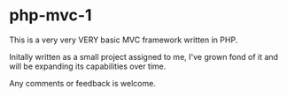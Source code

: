 # php-mvc-1

This is a very very VERY basic MVC framework written in PHP.

Initally written as a small project assigned to me, I've grown fond of it and will be expanding its capabilities over time.

Any comments or feedback is welcome.
